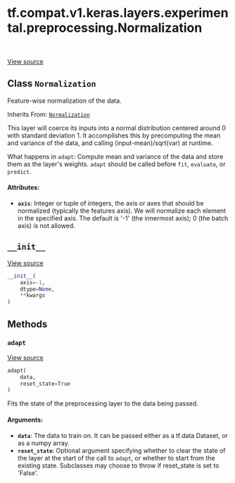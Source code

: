<div itemscope itemtype="http://developers.google.com/ReferenceObject">
<meta itemprop="name" content="tf.compat.v1.keras.layers.experimental.preprocessing.Normalization" />
<meta itemprop="path" content="Stable" />
<meta itemprop="property" content="__init__"/>
<meta itemprop="property" content="adapt"/>
</div>

# tf.compat.v1.keras.layers.experimental.preprocessing.Normalization

<!-- Insert buttons and diff -->

<table class="tfo-notebook-buttons tfo-api" align="left">
</table>

<a target="_blank" href="/code/stable/tensorflow/python/keras/layers/preprocessing/normalization_v1.py">View source</a>



## Class `Normalization`

Feature-wise normalization of the data.

Inherits From: [`Normalization`](../../../../../../../tf/keras/layers/experimental/preprocessing/Normalization.md)

<!-- Placeholder for "Used in" -->

This layer will coerce its inputs into a normal distribution centered around
0 with standard deviation 1. It accomplishes this by precomputing the mean and
variance of the data, and calling (input-mean)/sqrt(var) at runtime.

What happens in `adapt`: Compute mean and variance of the data and store them
  as the layer's weights. `adapt` should be called before `fit`, `evaluate`,
  or `predict`.

#### Attributes:


* <b>`axis`</b>: Integer or tuple of integers, the axis or axes that should be
  normalized (typically the features axis). We will normalize each element
  in the specified axis. The default is '-1' (the innermost axis); 0 (the
  batch axis) is not allowed.

<h2 id="__init__"><code>__init__</code></h2>

<a target="_blank" href="/code/stable/tensorflow/python/keras/layers/preprocessing/normalization.py">View source</a>

``` python
__init__(
    axis=-1,
    dtype=None,
    **kwargs
)
```






## Methods

<h3 id="adapt"><code>adapt</code></h3>

<a target="_blank" href="/code/stable/tensorflow/python/keras/engine/base_preprocessing_layer.py">View source</a>

``` python
adapt(
    data,
    reset_state=True
)
```

Fits the state of the preprocessing layer to the data being passed.


#### Arguments:


* <b>`data`</b>: The data to train on. It can be passed either as a tf.data Dataset,
  or as a numpy array.
* <b>`reset_state`</b>: Optional argument specifying whether to clear the state of
  the layer at the start of the call to `adapt`, or whether to start from
  the existing state. Subclasses may choose to throw if reset_state is set
  to 'False'.





